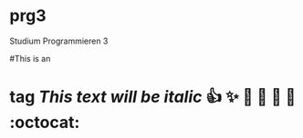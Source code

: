 # prg3
Studium Programmieren 3

#This is an <h1> tag
*This text will be italic*
:+1: :sparkles: :camel: :tada: 
:rocket: :metal: :octocat: 
